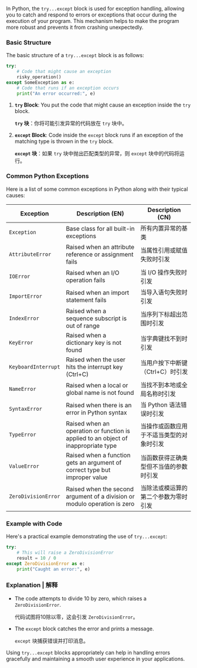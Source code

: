 In Python, the `try...except` block is used for exception handling, allowing you to catch and respond to errors or exceptions that occur during the execution of your program. This mechanism helps to make the program more robust and prevents it from crashing unexpectedly.

### Basic Structure

The basic structure of a `try...except` block is as follows:

```python
try:
    # Code that might cause an exception
    risky_operation()
except SomeException as e:
    # Code that runs if an exception occurs
    print("An error occurred:", e)
```

1. **`try` Block**: You put the code that might cause an exception inside the `try` block.
   
   **`try` 块**：你将可能引发异常的代码放在 `try` 块中。

2. **`except` Block**: Code inside the `except` block runs if an exception of the matching type is thrown in the `try` block.
   
   **`except` 块**：如果 `try` 块中抛出匹配类型的异常，则 `except` 块中的代码将运行。

### Common Python Exceptions

Here is a list of some common exceptions in Python along with their typical causes:

| Exception              | Description (EN)                                      | Description (CN)                              |
|------------------------|-------------------------------------------------------|-----------------------------------------------|
| `Exception`            | Base class for all built-in exceptions                | 所有内置异常的基类                            |
| `AttributeError`       | Raised when an attribute reference or assignment fails| 当属性引用或赋值失败时引发                     |
| `IOError`              | Raised when an I/O operation fails                    | 当 I/O 操作失败时引发                         |
| `ImportError`          | Raised when an import statement fails                 | 当导入语句失败时引发                          |
| `IndexError`           | Raised when a sequence subscript is out of range      | 当序列下标超出范围时引发                      |
| `KeyError`             | Raised when a dictionary key is not found             | 当字典键找不到时引发                          |
| `KeyboardInterrupt`    | Raised when the user hits the interrupt key (Ctrl+C)  | 当用户按下中断键（Ctrl+C）时引发              |
| `NameError`            | Raised when a local or global name is not found       | 当找不到本地或全局名称时引发                  |
| `SyntaxError`          | Raised when there is an error in Python syntax        | 当 Python 语法错误时引发                      |
| `TypeError`            | Raised when an operation or function is applied to an object of inappropriate type | 当操作或函数应用于不适当类型的对象时引发      |
| `ValueError`           | Raised when a function gets an argument of correct type but improper value | 当函数获得正确类型但不当值的参数时引发        |
| `ZeroDivisionError`    | Raised when the second argument of a division or modulo operation is zero | 当除法或模运算的第二个参数为零时引发          |

### Example with Code

Here's a practical example demonstrating the use of `try...except`:

```python
try:
    # This will raise a ZeroDivisionError
    result = 10 / 0
except ZeroDivisionError as e:
    print("Caught an error:", e)
```

### Explanation | 解释

- The code attempts to divide 10 by zero, which raises a `ZeroDivisionError`.
  
  代码试图将10除以零，这会引发 `ZeroDivisionError`。

- The `except` block catches the error and prints a message.

  `except` 块捕获错误并打印消息。

Using `try...except` blocks appropriately can help in handling errors gracefully and maintaining a smooth user experience in your applications.
